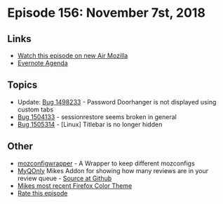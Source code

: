 # Episode 156: November 7st, 2018

## Links
* [Watch this episode on new Air Mozilla](https://onlinexperiences.com/Launch/Event.htm?ShowKey=44908&DisplayItem=E311825)
* [Evernote Agenda](https://www.evernote.com/client/snv?noteGuid=0d4e65e6-ff28-4ede-8cdd-acacb54661f1&noteKey=50dbb4e9d1b69472&sn=https%3A%2F%2Fwww.evernote.com%2Fshard%2Fs434%2Fsh%2F0d4e65e6-ff28-4ede-8cdd-acacb54661f1%2F50dbb4e9d1b69472&title=November%2B7th%252C%2B2018%2B-%2BEpisode%2B156)

## Topics
* Update: [Bug 1498233](https://bugzilla.mozilla.org/show_bug.cgi?id=1498233) - Password Doorhanger is not displayed using custom tabs
* [Bug 1504133](https://bugzilla.mozilla.org/show_bug.cgi?id=1504133) - sessionrestore seems broken in general
* [Bug 1505314](https://bugzilla.mozilla.org/show_bug.cgi?id=1505314) - [Linux] Titlebar is no longer hidden


## Other
* [mozconfigwrapper](https://github.com/ahal/mozconfigwrapper) - A Wrapper to keep different mozconfigs
* [MyQOnly](https://addons.mozilla.org/en-US/firefox/addon/myqonly/) Mikes Addon for showing how many reviews are in your review queue - [Source at Github](https://github.com/mikeconley/myqonly)
* [Mikes most recent Firefox Color Theme](https://color.firefox.com/?theme=XQAAAAIcAQAAAAAAAABBqYhm849SCia2CaaEGccwS-xNKlhWuMf1GDDK9CdlG87shVNGVzQTuym_qOfYLbua3E9nxN7LpROj0ykMpIgOhuZoyEKeh2-5oZj1rnplfthj5aA4gjsqRk0zLkxblhqqcHh7nWwstRQKsXL_0n4obgX7u0zhqphvdPqdXBsqLTAMT0G1jht8KKE8hhxwEXABrfUX1yZWOGxMYXATEuhOaA9UMAMyShoK1Jdh0s9OFREHlv9lF1KbM1wZPTbX3YRe0HEfJv_kMYOA)
* [Rate this episode](https://goo.gl/forms/ZGkDvnpcfjx0Psku2)
